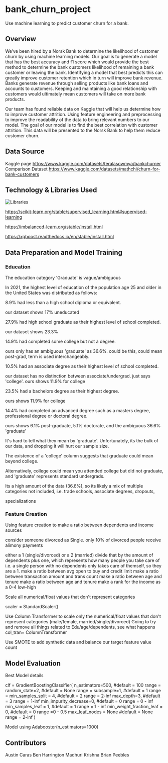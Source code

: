 # bank_churn_project
Use machine learning to predict customer churn for a bank.

## Overview

We’ve been hired by a Norsk Bank to determine the likelihood of customer churn by using machine learning models. Our goal is to generate a model that has the best accuracy and f1 score which would provide the best method to determine the bank customers likelihood of remaining a bank customer or leaving the bank. Identifying a model that best predicts this can greatly improve customer retention which in turn will improve bank revenue. Banks generate revenue through selling products like bank loans and accounts to customers. Keeping and maintaining a good relationship with customers would ultimately mean customers will take on more bank products. 

Our team has found reliable data on Kaggle that will help us determine how to improve customer attrition. Using feature engineering and preprocessing to improve the readability of the data to bring relevant numbers to our model. The goal of our model is to find the best correlation with customer attrition. This data will be presented to the Norsk Bank to help them reduce customer churn. 


## Data Source
Kaggle page
https://www.kaggle.com/datasets/teralasowmya/bankchurner
Comparison Dataset
https://www.kaggle.com/datasets/mathchi/churn-for-bank-customers

## Technology & Libraries Used

![Libraries](https://github.com/carasaj/bank_churn_project/blob/main/Resources/Libraries.PNG) 

https://scikit-learn.org/stable/supervised_learning.html#supervised-learning

https://imbalanced-learn.org/stable/install.html

https://xgboost.readthedocs.io/en/stable/install.html


## Data Preparation and Model Training

### Education

The education category 'Graduate' is vague/ambiguous 

In 2021, the highest level of education of the population age 25 and older in the United States was distributed as follows: 

  8.9% had less than a high school diploma or equivalent.
    
  our dataset shows 17% uneducated
        
  27.9% had high school graduate as their highest level of school completed. 
    
  our dataset shows 23.3%
        
  14.9% had completed some college but not a degree.
    
  ours only has an ambiguous 'graduate' as 36.6%. could be this, could mean post-grad, term is used interchangeably.
        
  10.5% had an associate degree as their highest level of school completed.
  
  our dataset has no distinction between associate/undergrad. just says 'college'. ours shows 11.9% for college 
        
  23.5% had a bachelors degree as their highest degree.
   
  ours shows 11.9% for college
        
  14.4% had completed an advanced degree such as a masters degree, professional degree or doctoral degree. 
    
  ours shows 6.1% post-graduate, 5.1% doctorate, and the ambiguous 36.6% 'graduate'
        
  It's hard to tell what they mean by 'graduate'. Unfortunately, its the bulk of our data, and dropping it will hurt our sample size. 

  The existence of a 'college' column suggests that graduate could mean beyond college. 
   
  Alternatively, college could mean you attended college but did not graduate, and 'graduate' represents standard undergrads.
        
   Its a high amount of the data (36.6%), so its likely a mix of multiple categories not included, i.e. trade schools, associate degrees, dropouts,

   specializations


### Feature Creation

Using feature creation to make a ratio between dependents and income sources

consider someone divorced as Single. only 10% of divorced people receive alimony payments

either a 1 (single/divorced) or a 2 (married)
divide that by the amount of dependents plus one, which represents how many people you take care of
        i.e. a single person with no dependents only takes care of themself, so they are a 1.
make a ratio between avg open to buy and credit limit
make a ratio between transaction amount and trans count
make a ratio between age and tenure
make a ratio between age and tenure
make a rank for the income as a 0-4 low-high
        
Scale all numerical/float values that don't represent categories

scaler = StandardScaler()

Use Column Transformer to scale only the numerical/float values that don't
represent categories (male/female, married/single/divorced)
Going to try and remove all things related to Edu/age/dependents, see what happens
col_tran= ColumnTransformer

Use SMOTE to add synthetic data and balance our target feature value count



## Model Evaluation

Best Model details

clf = GradientBoostingClassifier(
n_estimators=500,    #default = 100    range =
random_state=2,     #default = None   range =
subsample=1,     #default = 1   range =
min_samples_split = 4,      #default = 2   range = 2-inf
max_depth=3,  #default = 3    range = 1-inf
min_impurity_decrease=0,    #default = 0    range = 0 - inf
min_samples_leaf = 1,            #default = 1   range = 1 - inf
min_weight_fraction_leaf = 0,     #default = 0   range =0 - 0.5
max_leaf_nodes = None     #default = None   range = 2-inf
)

Model using Adabooster(n_estimators=1000)

## Contributors

Austin Caras
Ben Harrington
Madhuri Krishna
Brian Peebles

